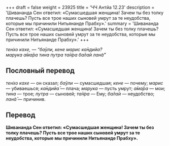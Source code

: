 +++
draft = false
weight = 23925
title = 'ЧЧ Антйа 12.23'
description = 'Шивананда Сен ответил: «Сумасшедшая женщина! Зачем ты без толку плачешь? Пусть все трое наших сыновей умрут за те неудобства, которые мы причинили Нитьянанде Прабху».'
summary = 'Шивананда Сен ответил: «Сумасшедшая женщина! Зачем ты без толку плачешь? Пусть все трое наших сыновей умрут за те неудобства, которые мы причинили Нитьянанде Прабху».'
+++

_тен̇хо кахе, — “ба̄ули, кене марис ка̄ндийа̄?  
марука а̄ма̄ра тина путра та̄н̇ра ба̄ла̄и лан̃а̄”_

## Пословный перевод

_тен̇хо_ _кахе_ — он сказал; _ба̄ули_ — сумасшедшая; _кене_ — почему; _марис_ — убиваешься; _ка̄ндийа̄_ — плача; _марука_ — пусть умрут; _а̄ма̄ра_ — мои; _тина_ — трое; _путра_ — сыновей; _та̄н̇ра_ — Ему; _ба̄ла̄и_ — неудобство; _лан̃а̄_ — причинив.

## Перевод

**Шивананда Сен ответил: «Сумасшедшая женщина! Зачем ты без толку плачешь? Пусть все трое наших сыновей умрут за те неудобства, которые мы причинили Нитьянанде Прабху».**
